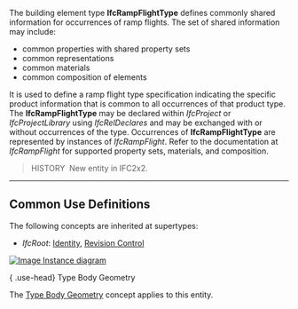 ﻿The building element type **IfcRampFlightType** defines commonly shared information for occurrences of ramp flights. The set of shared information may include:

* common properties with shared property sets
* common representations
* common materials
* common composition of elements

It is used to define a ramp flight type specification indicating the specific product information that is common to all occurrences of that product type. The **IfcRampFlightType** may be declared within _IfcProject_ or _IfcProjectLibrary_ using _IfcRelDeclares_ and may be exchanged with or without occurrences of the type. Occurrences of **IfcRampFlightType** are represented by instances of _IfcRampFlight_. Refer to the documentation at _IfcRampFlight_ for supported property sets, materials, and composition.

> HISTORY&nbsp; New entity in IFC2x2.

___
## Common Use Definitions
The following concepts are inherited at supertypes:

* _IfcRoot_: [Identity](../../templates/identity.htm), [Revision Control](../../templates/revision-control.htm)

[![Image](../../../img/diagram.png)&nbsp;Instance diagram](../../../annex/annex-d/common-use-definitions/ifcrampflighttype.htm)

{ .use-head}
Type Body Geometry

The [Type Body Geometry](../../templates/type-body-geometry.htm) concept applies to this entity.